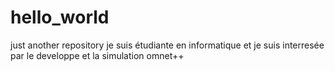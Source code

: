 # hello_world
just another repository
je suis étudiante en informatique  et je suis interresée par le developpe  et la simulation omnet++
